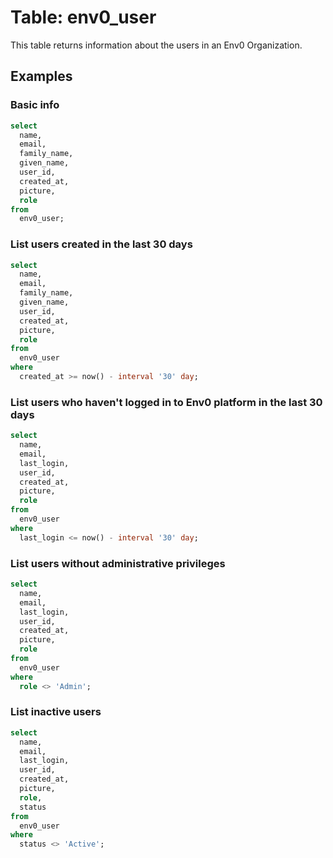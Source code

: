 # Table: env0_user

This table returns information about the users in an Env0 Organization.

## Examples

### Basic info

```sql
select
  name,
  email,
  family_name,
  given_name,
  user_id,
  created_at,
  picture,
  role
from
  env0_user;
```

### List users created in the last 30 days

```sql
select
  name,
  email,
  family_name,
  given_name,
  user_id,
  created_at,
  picture,
  role
from
  env0_user
where
  created_at >= now() - interval '30' day;
```

### List users who haven't logged in to Env0 platform in the last 30 days

```sql
select
  name,
  email,
  last_login,
  user_id,
  created_at,
  picture,
  role
from
  env0_user
where
  last_login <= now() - interval '30' day;
```

### List users without administrative privileges

```sql
select
  name,
  email,
  last_login,
  user_id,
  created_at,
  picture,
  role
from
  env0_user
where
  role <> 'Admin';
```

### List inactive users

```sql
select
  name,
  email,
  last_login,
  user_id,
  created_at,
  picture,
  role,
  status
from
  env0_user
where
  status <> 'Active';
```